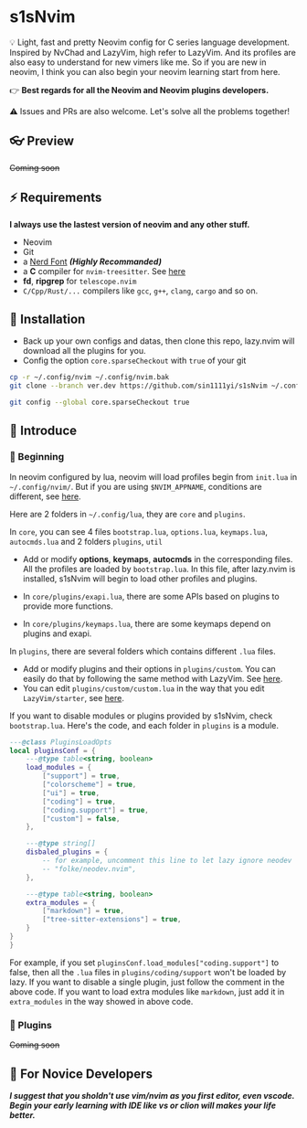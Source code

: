 # s1sNvim

💡 Light, fast and pretty Neovim config for C series language development. Inspired by NvChad and LazyVim, high refer to LazyVim. And its profiles are also easy to understand for new vimers like me. So if you are new in neovim, I think you can also begin your neovim learning start from here.

👉 **Best regards for all the Neovim and Neovim plugins developers.**

⚠️ Issues and PRs are also welcome. Let's solve all the problems together!

## 👓 Preview

~~Coming soon~~

## ⚡️ Requirements

**I always use the lastest version of neovim and any other stuff.**

- Neovim
- Git
- a [Nerd Font](https://www.nerdfonts.com/) **_(Highly Recommanded)_**
- a **C** compiler for `nvim-treesitter`. See [here](https://github.com/nvim-treesitter/nvim-treesitter#requirements)
- **fd**, **ripgrep** for `telescope.nvim`
- `C/Cpp/Rust/...` compilers like `gcc`, `g++`, `clang`, `cargo` and so on. 

## 🚀 Installation

- Back up your own configs and datas, then clone this repo, lazy.nvim will download all the plugins for you.
- Config the option `core.sparseCheckout` with `true` of your git

```bash
cp -r ~/.config/nvim ~/.config/nvim.bak
git clone --branch ver.dev https://github.com/sin1111yi/s1sNvim ~/.config/nvim

git config --global core.sparseCheckout true
```

## 📖 Introduce

### 🫱 Beginning

In neovim configured by lua, neovim will load profiles begin from `init.lua` in `~/.config/nvim/`. But if you are using `$NVIM_APPNAME`, conditions are different, see [here](https://neovim.io/doc/user/starting.html).

Here are 2 folders in `~/.config/lua`, they are `core` and `plugins`.

In `core`, you can see 4 files `bootstrap.lua`, `options.lua`, `keymaps.lua`, `autocmds.lua` and 2 folders `plugins`, `util`

- Add or modify **options**, **keymaps**, **autocmds** in the corresponding files. All the profiles are loaded by `bootstrap.lua`. In this file, after lazy.nvim is installed, s1sNvim will begin to load other profiles and plugins.

- In `core/plugins/exapi.lua`, there are some APIs based on plugins to provide more functions.

- In `core/plugins/keymaps.lua`, there are some keymaps depend on plugins and exapi.

In `plugins`, there are several folders which contains different `.lua` files.

- Add or modify plugins and their options in `plugins/custom`. You can easily do that by following the same method with LazyVim. See [here](https://www.lazyvim.org/configuration/plugins). 
- You can edit `plugins/custom/custom.lua` in the way that you edit `LazyVim/starter`, see [here](https://github.com/LazyVim/starter/blob/main/lua/plugins/example.lua).

If you want to disable modules or plugins provided by s1sNvim, check `bootstrap.lua`. Here's the code, and each folder in `plugins` is a module.
 
```lua
---@class PluginsLoadOpts
local pluginsConf = {
    ---@type table<string, boolean>
    load_modules = {
        ["support"] = true,
        ["colorscheme"] = true,
        ["ui"] = true,
        ["coding"] = true,
        ["coding.support"] = true,
        ["custom"] = false,
    },

    ---@type string[]
    disbaled_plugins = {
        -- for example, uncomment this line to let lazy ignore neodev
        -- "folke/neodev.nvim",
    },

    ---@type table<string, boolean>
    extra_modules = {
        ["markdown"] = true,
        ["tree-sitter-extensions"] = true,
    }
}
}
```
For example, if you set `pluginsConf.load_modules["coding.support"]` to false, then all the `.lua` files in `plugins/coding/support` won't be loaded by lazy. If you want to disable a single plugin, just follow the comment in the above code. If you want to load extra modules like `markdown`, just add it in `extra_modules` in the way showed in above code.

### 🦾 Plugins

~~Coming soon~~

## 🏁 For Novice Developers
**_I suggest that you sholdn't use vim/nvim as you first editor, even vscode. Begin your early learning with IDE like vs or clion will makes your life better._**
